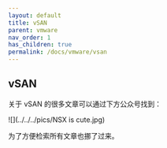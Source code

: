 ```yaml
---
layout: default
title: vSAN
parent: vmware
nav_order: 1
has_children: true
permalink: /docs/vmware/vsan
---
```


## vSAN

关于 vSAN 的很多文章可以通过下方公众号找到：

![](../../../pics/NSX is cute.jpg)

为了方便检索所有文章也挪了过来。

